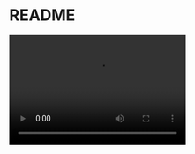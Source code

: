 # README
<video src="https://youtu.be/YIdPcBqvMC4" width="320" height="200" controls preload></video>

